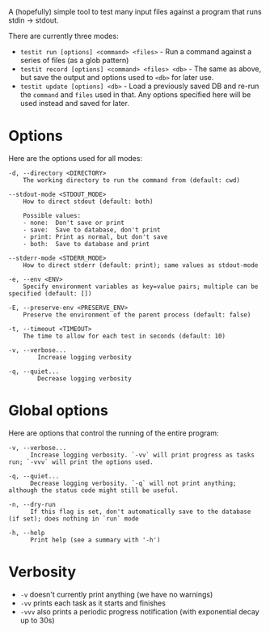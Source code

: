 A (hopefully) simple tool to test many input files against a program that runs stdin -> stdout. 

There are currently three modes:

* `testit run [options] <command> <files>` - Run a command against a series of files (as a glob pattern)
* `testit record [options] <command> <files> <db>` - The same as above, but save the output and options used to `<db>` for later use. 
* `testit update [options] <db>` - Load a previously saved DB and re-run the `command` and `files` used in that. Any options specified here will be used instead and saved for later. 

# Options

Here are the options used for all modes:

```
-d, --directory <DIRECTORY>
    The working directory to run the command from (default: cwd)

--stdout-mode <STDOUT_MODE>
    How to direct stdout (default: both)

    Possible values:
    - none:  Don't save or print
    - save:  Save to database, don't print
    - print: Print as normal, but don't save
    - both:  Save to database and print

--stderr-mode <STDERR_MODE>
    How to direct stderr (default: print); same values as stdout-mode

-e, --env <ENV>
    Specify environment variables as key=value pairs; multiple can be specified (default: [])

-E, --preserve-env <PRESERVE_ENV>
    Preserve the environment of the parent process (default: false)

-t, --timeout <TIMEOUT>
    The time to allow for each test in seconds (default: 10)

-v, --verbose...
        Increase logging verbosity

-q, --quiet...
        Decrease logging verbosity
```

# Global options

Here are options that control the running of the entire program:

```
-v, --verbose...
      Increase logging verbosity. `-vv` will print progress as tasks run; `-vvv` will print the options used. 

-q, --quiet...
      Decrease logging verbosity. `-q` will not print anything; although the status code might still be useful. 

-n, --dry-run
      If this flag is set, don't automatically save to the database (if set); does nothing in `run` mode

-h, --help
      Print help (see a summary with '-h')
```

# Verbosity

* `-v` doesn't currently print anything (we have no warnings)
* `-vv` prints each task as it starts and finishes
* `-vvv` also prints a periodic progress notification (with exponential decay up to 30s)